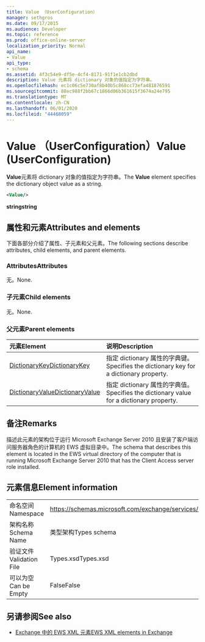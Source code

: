 ```yaml
---
title: Value （UserConfiguration）
manager: sethgros
ms.date: 09/17/2015
ms.audience: Developer
ms.topic: reference
ms.prod: office-online-server
localization_priority: Normal
api_name:
- Value
api_type:
- schema
ms.assetid: 4f3c54e9-df5e-4cf4-8171-91f1e1cb2dbd
description: Value 元素将 dictionary 对象的值指定为字符串。
ms.openlocfilehash: ec1c06c5e730af8b40b5c868cc73efa481876591
ms.sourcegitcommit: 88ec988f2bb67c1866d06b361615f3674a24e795
ms.translationtype: MT
ms.contentlocale: zh-CN
ms.lasthandoff: 06/01/2020
ms.locfileid: "44468059"
---
```

# <a name="value-userconfiguration"></a><span data-ttu-id="366ee-103">Value （UserConfiguration）</span><span class="sxs-lookup"><span data-stu-id="366ee-103">Value (UserConfiguration)</span></span>

<span data-ttu-id="366ee-104">**Value**元素将 dictionary 对象的值指定为字符串。</span><span class="sxs-lookup"><span data-stu-id="366ee-104">The **Value** element specifies the dictionary object value as a string.</span></span> 
  
```xml
<Value/>
```

<span data-ttu-id="366ee-105">**string**</span><span class="sxs-lookup"><span data-stu-id="366ee-105">**string**</span></span>

## <a name="attributes-and-elements"></a><span data-ttu-id="366ee-106">属性和元素</span><span class="sxs-lookup"><span data-stu-id="366ee-106">Attributes and elements</span></span>

<span data-ttu-id="366ee-107">下面各部分介绍了属性、子元素和父元素。</span><span class="sxs-lookup"><span data-stu-id="366ee-107">The following sections describe attributes, child elements, and parent elements.</span></span>
  
### <a name="attributes"></a><span data-ttu-id="366ee-108">Attributes</span><span class="sxs-lookup"><span data-stu-id="366ee-108">Attributes</span></span>

<span data-ttu-id="366ee-109">无。</span><span class="sxs-lookup"><span data-stu-id="366ee-109">None.</span></span>
  
### <a name="child-elements"></a><span data-ttu-id="366ee-110">子元素</span><span class="sxs-lookup"><span data-stu-id="366ee-110">Child elements</span></span>

<span data-ttu-id="366ee-111">无。</span><span class="sxs-lookup"><span data-stu-id="366ee-111">None.</span></span>
  
### <a name="parent-elements"></a><span data-ttu-id="366ee-112">父元素</span><span class="sxs-lookup"><span data-stu-id="366ee-112">Parent elements</span></span>

|<span data-ttu-id="366ee-113">**元素**</span><span class="sxs-lookup"><span data-stu-id="366ee-113">**Element**</span></span>|<span data-ttu-id="366ee-114">**说明**</span><span class="sxs-lookup"><span data-stu-id="366ee-114">**Description**</span></span>|
|:-----|:-----|
|[<span data-ttu-id="366ee-115">DictionaryKey</span><span class="sxs-lookup"><span data-stu-id="366ee-115">DictionaryKey</span></span>](dictionarykey.md) <br/> |<span data-ttu-id="366ee-116">指定 dictionary 属性的字典键。</span><span class="sxs-lookup"><span data-stu-id="366ee-116">Specifies the dictionary key for a dictionary property.</span></span>  <br/> |
|[<span data-ttu-id="366ee-117">DictionaryValue</span><span class="sxs-lookup"><span data-stu-id="366ee-117">DictionaryValue</span></span>](dictionaryvalue.md) <br/> |<span data-ttu-id="366ee-118">指定 dictionary 属性的字典值。</span><span class="sxs-lookup"><span data-stu-id="366ee-118">Specifies the dictionary value for a dictionary property.</span></span>  <br/> |
   
## <a name="remarks"></a><span data-ttu-id="366ee-119">备注</span><span class="sxs-lookup"><span data-stu-id="366ee-119">Remarks</span></span>

<span data-ttu-id="366ee-120">描述此元素的架构位于运行 Microsoft Exchange Server 2010 且安装了客户端访问服务器角色的计算机的 EWS 虚拟目录中。</span><span class="sxs-lookup"><span data-stu-id="366ee-120">The schema that describes this element is located in the EWS virtual directory of the computer that is running Microsoft Exchange Server 2010 that has the Client Access server role installed.</span></span>
  
## <a name="element-information"></a><span data-ttu-id="366ee-121">元素信息</span><span class="sxs-lookup"><span data-stu-id="366ee-121">Element information</span></span>

|||
|:-----|:-----|
|<span data-ttu-id="366ee-122">命名空间</span><span class="sxs-lookup"><span data-stu-id="366ee-122">Namespace</span></span>  <br/> |https://schemas.microsoft.com/exchange/services/2006/types  <br/> |
|<span data-ttu-id="366ee-123">架构名称</span><span class="sxs-lookup"><span data-stu-id="366ee-123">Schema Name</span></span>  <br/> |<span data-ttu-id="366ee-124">类型架构</span><span class="sxs-lookup"><span data-stu-id="366ee-124">Types schema</span></span>  <br/> |
|<span data-ttu-id="366ee-125">验证文件</span><span class="sxs-lookup"><span data-stu-id="366ee-125">Validation File</span></span>  <br/> |<span data-ttu-id="366ee-126">Types.xsd</span><span class="sxs-lookup"><span data-stu-id="366ee-126">Types.xsd</span></span>  <br/> |
|<span data-ttu-id="366ee-127">可以为空</span><span class="sxs-lookup"><span data-stu-id="366ee-127">Can be Empty</span></span>  <br/> |<span data-ttu-id="366ee-128">False</span><span class="sxs-lookup"><span data-stu-id="366ee-128">False</span></span>  <br/> |
   
## <a name="see-also"></a><span data-ttu-id="366ee-129">另请参阅</span><span class="sxs-lookup"><span data-stu-id="366ee-129">See also</span></span>

- [<span data-ttu-id="366ee-130">Exchange 中的 EWS XML 元素</span><span class="sxs-lookup"><span data-stu-id="366ee-130">EWS XML elements in Exchange</span></span>](ews-xml-elements-in-exchange.md)

